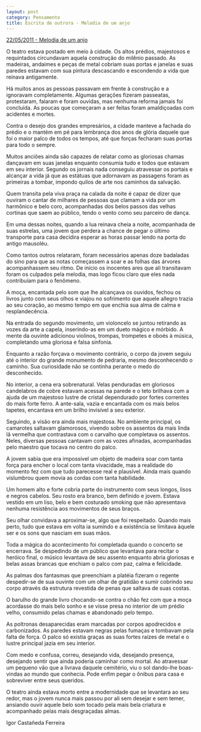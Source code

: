 ```yaml
---
layout: post
category: Pensamento
title: Escrita de outrora - Melodia de um anjo
---
```


[22/05/2011 - Melodia de um anjo](https://www.recantodasletras.com.br/contossurreais/2986670)

O teatro estava postado em meio à cidade. Os altos prédios, majestosos e requintados circundavam aquela construção do milênio passado. As madeiras, andaimes e peças de metal cobriam suas portas e janelas e suas paredes estavam com sua pintura descascando e escondendo a vida que reinava antigamente.

Há muitos anos as pessoas passavam em frente à construção e a ignoravam completamente. Algumas gerações fizeram passeatas, protestaram, falaram e foram ouvidas, mas nenhuma reforma jamais foi concluída. As poucas que começaram a ser feitas foram amaldiçoadas com acidentes e mortes.

Contra o desejo dos grandes empresários, a cidade manteve a fachada do prédio e o mantém em pé para lembrança dos anos de glória daquele que foi o maior palco de todos os tempos, até que forças fecharam suas portas para todo o sempre.

Muitos anciões ainda são capazes de relatar como as gloriosas chamas dançavam em suas janelas enquanto consumia tudo e todos que estavam em seu interior. Segundo os jornais nada conseguiu atravessar os portais e alcançar a vida já que as estátuas que adornavam as passagens foram as primeiras a tombar, impondo quilos de arte nos caminhos da salvação.

Quem transita pela viva praça na calada da noite é capaz de dizer que ouviram o cantar de milhares de pessoas que clamam a vida por um harmônico e belo coro, acompanhadas dos belos passos das velhas cortinas que saem ao público, tendo o vento como seu parceiro de dança.

Em uma dessas noites, quando a lua reinava cheia a noite, acompanhada de suas estrelas, uma jovem que perdera a chance de pegar o último transporte para casa decidira esperar as horas passar lendo na porta do antigo mausoléu.

Como tantos outros relataram, foram necessários apenas doze badaladas do sino para que as notas começassem a soar e as folhas das árvores acompanhassem seu ritmo. De início os inocentes ares que ali transitavam foram os culpados pela melodia, mas logo ficou claro que eles nada contribuíam para o fenômeno.

A moça, encantada pelo som que lhe alcançava os ouvidos, fechou os livros junto com seus olhos e viajou no sofrimento que aquele allegro trazia ao seu coração, ao mesmo tempo em que enchia sua alma de calma e resplandecência.

Na entrada do segundo movimento, um violoncelo se juntou retirando as vozes da arte a capela, inserindo-as em um dueto mágico e mórbido. A mente da ouvinte adicionou violinos, trompas, trompetes e oboés à música, completando uma gloriosa e falsa sinfonia.

Enquanto a razão forçava o movimento contrário, o corpo da jovem seguiu até o interior do grande monumento de pedraria, mesmo desconhecendo o caminho. Sua curiosidade não se continha perante o medo do desconhecido.

No interior, a cena era sobrenatural. Velas penduradas em gloriosos candelabros de cobre estavam acessas na parede e o teto brilhava com a ajuda de um majestoso lustre de cristal dependurado por fortes correntes do mais forte ferro. A ante-sala, vazia e encantada com os mais belos tapetes, encantava em um brilho invisível a seu exterior.

Seguindo, a visão era ainda mais majestosa. No ambiente principal, os camarotes saltavam glamorosos, vivendo sobre os assentos da mais linda lã vermelha que contrastava com o carvalho que completava os assentos. Neles, diversas pessoas cantavam com as vozes afinadas, acompanhadas pelo maestro que tocava no centro do palco.

A jovem sabia que era impossível um objeto de madeira soar com tanta força para encher o local com tanta vivacidade, mas a realidade do momento fez com que tudo parecesse real e plausível. Ainda mais quando vislumbrou quem movia as cordas com tanta habilidade.

Um homem alto e forte cobria parte do instrumento com seus longos, lisos e negros cabelos. Seu rosto era branco, bem definido e jovem. Estava vestido em um liso, belo e bem costurado smoking que não apresentava nenhuma resistência aos movimentos de seus braços.

Seu olhar convidava a aproximar-se, algo que foi respeitado. Quando mais perto, tudo que estava em volta ia sumindo e a existência se limitava àquele ser e os sons que nasciam em suas mãos.

Toda a mágica do acontecimento foi completada quando o concerto se encerrava. Se despedindo de um público que levantava para recitar o heróico final, o músico levantava de seu assento enquanto abria gloriosas e belas assas brancas que enchiam o palco com paz, calma e felicidade.

As palmas dos fantasmas que preenchiam a platéia fizeram o regente despedir-se de sua ouvinte com um olhar de gratidão e sumir cobrindo seu corpo através da estrutura revestida de penas que saltava de suas costas.

O barulho do grande livro chocando-se contra o chão fez com que a moça acordasse do mais belo sonho e se visse presa no interior de um prédio velho, consumido pelas chamas e abandonado pelo tempo.

As poltronas desaparecidas eram marcadas por corpos apodrecidos e carbonizados. As paredes estavam negras pelas fumaças e tombavam pela falta de força. O palco só existia graças as suas fortes raízes de metal e o lustre principal jazia em seu interior.

Com medo e confusa, correu, desejando vida, desejando presença, desejando sentir que ainda poderia caminhar como mortal. Ao atravessar um pequeno vão que a livrava daquele cemitério, viu o sol dando-lhe boas-vindas ao mundo que conhecia. Pode enfim pegar o ônibus para casa e sobreviver entre seus queridos.

O teatro ainda estava morto entre a modernidade que se levantara ao seu redor, mas o jovem nunca mais passou por ali sem desejar e sem temer, ansiando ouvir aquele belo som tocado pela mais bela criatura e acompanhado pelas mais desgraçadas almas.

Igor Castañeda Ferreira
